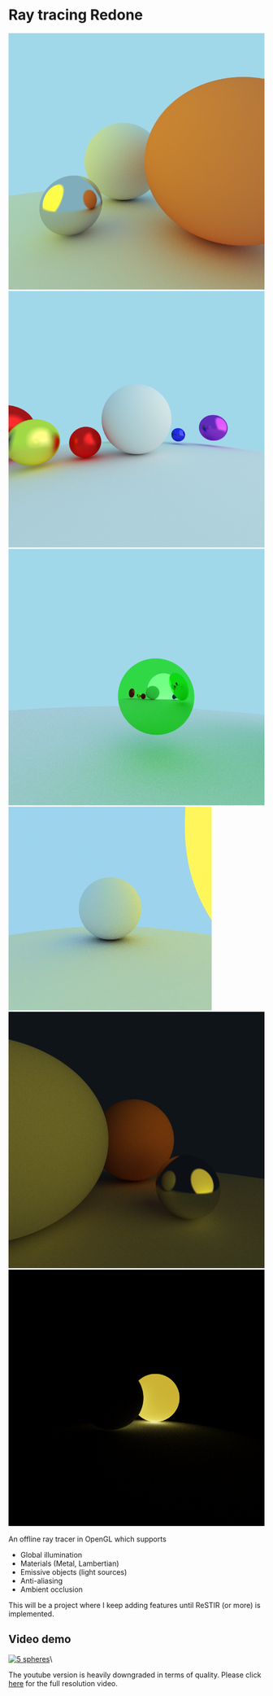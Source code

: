 # Ray tracing Redone
![Day scene](./code/assets/misc/shei.bmp)
![5 spheres](./code/assets/5%20spheres/scene%203%201000.bmp)
![reflection on sphere](./code/assets/misc/M=100.bmp)
![materials](./code/assets/video/one%20sphere.gif)
![Night scene 1](./code/assets/night/500%20samples.bmp)
![Night Scene 3](./code/assets/night/emit%20without%20atten.bmp)


An offline ray tracer in OpenGL which supports
- Global illumination
- Materials (Metal, Lambertian)
- Emissive objects (light sources)
- Anti-aliasing
- Ambient occlusion

This will be a project where I keep adding features until ReSTIR (or more) is implemented.

## Video demo
[![5 spheres](https://img.youtube.com/vi/ligIcI4hCak/0.jpg)](https://youtube.com/shorts/ligIcI4hCak)\\


The youtube version is heavily downgraded in terms of quality.
Please click [here](https://github.com/RazinReaz/ray-tracing/blob/main/code/assets/video/5%20spheres%20transition.mp4) for the full resolution video.